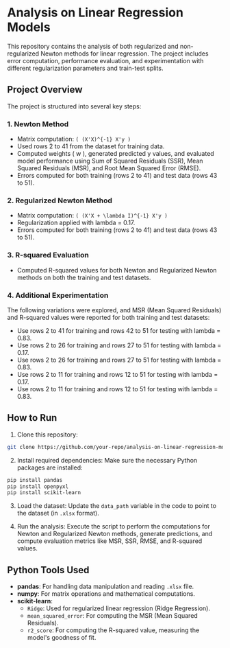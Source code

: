 # Analysis on Linear Regression Models

This repository contains the analysis of both regularized and non-regularized Newton methods for linear regression. The project includes error computation, performance evaluation, and experimentation with different regularization parameters and train-test splits.

## Project Overview

The project is structured into several key steps:

### 1. **Newton Method**
   - Matrix computation: `( (X'X)^{-1} X'y )`
   - Used rows 2 to 41 from the dataset for training data.
   - Computed weights \( w \), generated predicted y values, and evaluated model performance using Sum of Squared Residuals (SSR), Mean Squared Residuals (MSR), and Root Mean Squared Error (RMSE).
   - Errors computed for both training (rows 2 to 41) and test data (rows 43 to 51).

### 2. **Regularized Newton Method**
   - Matrix computation: `( (X'X + \lambda I)^{-1} X'y )`
   - Regularization applied with lambda = 0.17.
   - Errors computed for both training (rows 2 to 41) and test data (rows 43 to 51).

### 3. **R-squared Evaluation**
   - Computed R-squared values for both Newton and Regularized Newton methods on both the training and test datasets.

### 4. **Additional Experimentation**
   The following variations were explored, and MSR (Mean Squared Residuals) and R-squared values were reported for both training and test datasets:
   - Use rows 2 to 41 for training and rows 42 to 51 for testing with lambda = 0.83.
   - Use rows 2 to 26 for training and rows 27 to 51 for testing with lambda = 0.17.
   - Use rows 2 to 26 for training and rows 27 to 51 for testing with lambda = 0.83.
   - Use rows 2 to 11 for training and rows 12 to 51 for testing with lambda = 0.17.
   - Use rows 2 to 11 for training and rows 12 to 51 for testing with lambda = 0.83.

## How to Run
1. Clone this repository:
```bash
git clone https://github.com/your-repo/analysis-on-linear-regression-models.git
```

2. Install required dependencies: Make sure the necessary Python packages are installed:
```bash
pip install pandas
pip install openpyxl
pip install scikit-learn
```

3. Load the dataset: Update the `data_path` variable in the code to point to the dataset (in `.xlsx` format).

4. Run the analysis: Execute the script to perform the computations for Newton and Regularized Newton methods, generate predictions, and compute evaluation metrics like MSR, SSR, RMSE, and R-squared values.

## Python Tools Used
   - **pandas**: For handling data manipulation and reading `.xlsx` file.
   - **numpy**: For matrix operations and mathematical computations.
   - **scikit-learn**:
      - `Ridge`: Used for regularized linear regression (Ridge Regression).
      - `mean_squared_error`: For computing the MSR (Mean Squared Residuals).
      - `r2_score`: For computing the R-squared value, measuring the model's goodness of fit.




